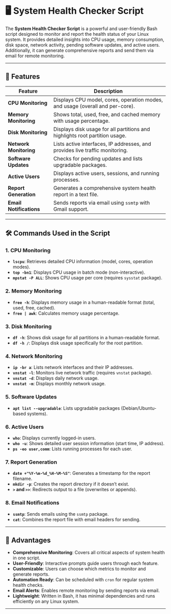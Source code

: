 # 🖥️ System Health Checker Script

The **System Health Checker Script** is a powerful and user-friendly Bash script designed to monitor and report the health status of your Linux system. It provides detailed insights into CPU usage, memory consumption, disk space, network activity, pending software updates, and active users. Additionally, it can generate comprehensive reports and send them via email for remote monitoring.

---

## 🚀 Features

| Feature               | Description                                                                 |
|-----------------------|-----------------------------------------------------------------------------|
| **CPU Monitoring**    | Displays CPU model, cores, operation modes, and usage (overall and per-core).|
| **Memory Monitoring** | Shows total, used, free, and cached memory with usage percentage.           |
| **Disk Monitoring**   | Displays disk usage for all partitions and highlights root partition usage.  |
| **Network Monitoring**| Lists active interfaces, IP addresses, and provides live traffic monitoring. |
| **Software Updates**  | Checks for pending updates and lists upgradable packages.                   |
| **Active Users**      | Displays active users, sessions, and running processes.                     |
| **Report Generation** | Generates a comprehensive system health report in a text file.              |
| **Email Notifications**| Sends reports via email using `ssmtp` with Gmail support.                   |

---

## 🛠️ Commands Used in the Script

### 1. **CPU Monitoring**
- **`lscpu`**: Retrieves detailed CPU information (model, cores, operation modes).
- **`top -bn1`**: Displays CPU usage in batch mode (non-interactive).
- **`mpstat -P ALL`**: Shows CPU usage per core (requires `sysstat` package).

### 2. **Memory Monitoring**
- **`free -h`**: Displays memory usage in a human-readable format (total, used, free, cached).
- **`free | awk`**: Calculates memory usage percentage.

### 3. **Disk Monitoring**
- **`df -h`**: Shows disk usage for all partitions in a human-readable format.
- **`df -h /`**: Displays disk usage specifically for the root partition.

### 4. **Network Monitoring**
- **`ip -br a`**: Lists network interfaces and their IP addresses.
- **`vnstat -l`**: Monitors live network traffic (requires `vnstat` package).
- **`vnstat -d`**: Displays daily network usage.
- **`vnstat -m`**: Displays monthly network usage.

### 5. **Software Updates**
- **`apt list --upgradable`**: Lists upgradable packages (Debian/Ubuntu-based systems).

### 6. **Active Users**
- **`who`**: Displays currently logged-in users.
- **`who -u`**: Shows detailed user session information (start time, IP address).
- **`ps -eo user,comm`**: Lists running processes for each user.

### 7. **Report Generation**
- **`date +"%Y-%m-%d_%H-%M-%S"`**: Generates a timestamp for the report filename.
- **`mkdir -p`**: Creates the report directory if it doesn’t exist.
- **`>` and `>>`**: Redirects output to a file (overwrites or appends).

### 8. **Email Notifications**
- **`ssmtp`**: Sends emails using the `ssmtp` package.
- **`cat`**: Combines the report file with email headers for sending.

---

## 🌟 Advantages

- **Comprehensive Monitoring**: Covers all critical aspects of system health in one script.
- **User-Friendly**: Interactive prompts guide users through each feature.
- **Customizable**: Users can choose which metrics to monitor and generate reports.
- **Automation Ready**: Can be scheduled with `cron` for regular system health checks.
- **Email Alerts**: Enables remote monitoring by sending reports via email.
- **Lightweight**: Written in Bash, it has minimal dependencies and runs efficiently on any Linux system.

---
